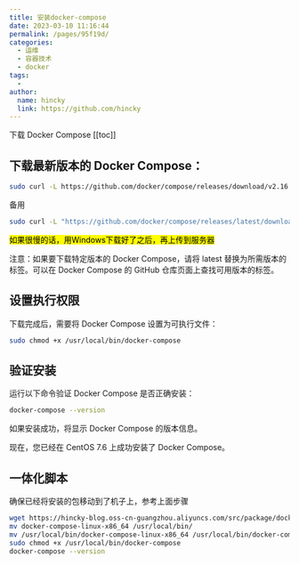 ```yaml
---
title: 安装docker-compose
date: 2023-03-10 11:16:44
permalink: /pages/95f19d/
categories:
  - 运维
  - 容器技术
  - docker
tags:
  - 
author: 
  name: hincky
  link: https://github.com/hincky
---
```

下载 Docker Compose
[[toc]]
## 下载最新版本的 Docker Compose：

```sh
sudo curl -L https://github.com/docker/compose/releases/download/v2.16.0/docker-compose-linux-x86_64 > /usr/local/bin/docker-compose

```

备用
```sh
sudo curl -L "https://github.com/docker/compose/releases/latest/download/docker-compose-$(uname -s)-$(uname -m)" -o /usr/local/bin/docker-compose
```

<mark>如果很慢的话，用Windows下载好了之后，再上传到服务器</mark>

注意：如果要下载特定版本的 Docker Compose，请将 latest 替换为所需版本的标签。可以在 Docker Compose 的 GitHub 仓库页面上查找可用版本的标签。

## 设置执行权限
下载完成后，需要将 Docker Compose 设置为可执行文件：

```sh
sudo chmod +x /usr/local/bin/docker-compose
```

## 验证安装
运行以下命令验证 Docker Compose 是否正确安装：

```sh
docker-compose --version
```

如果安装成功，将显示 Docker Compose 的版本信息。

现在，您已经在 CentOS 7.6 上成功安装了 Docker Compose。

## 一体化脚本

确保已经将安装的包移动到了机子上，参考上面步骤

```sh
wget https://hincky-blog.oss-cn-guangzhou.aliyuncs.com/src/package/docker-compose-linux-x86_64
mv docker-compose-linux-x86_64 /usr/local/bin/
mv /usr/local/bin/docker-compose-linux-x86_64 /usr/local/bin/docker-compose
sudo chmod +x /usr/local/bin/docker-compose
docker-compose --version
```
